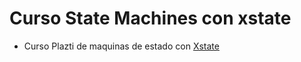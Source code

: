 # Curso State Machines con xstate

- Curso Plazti de maquinas de estado con [Xstate](https://xstate.js.org/)
